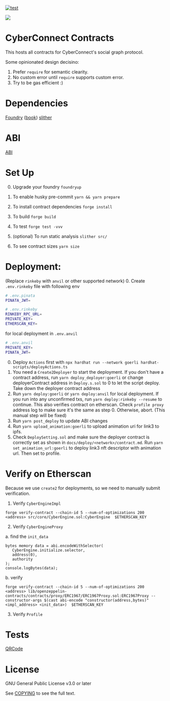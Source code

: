 [![test](https://github.com/cyberconnecthq/cybercontracts/actions/workflows/test.yml/badge.svg)](https://github.com/cyberconnecthq/cybercontracts/actions/workflows/test.yml)

<a href="https://codecov.io/gh/cyberconnecthq/cybercontracts" > 
   <img src="https://codecov.io/gh/cyberconnecthq/cybercontracts/branch/main/graph/badge.svg?token=QKX1FYTBFM"/>
</a>

# CyberConnect Contracts

This hosts all contracts for CyberConnect's social graph protocol.

Some opinionated design decisino:

1. Prefer `require` for semantic clearity.
2. No custom error until `require` supports custom error.
3. Try to be gas efficient :)

# Dependencies

[Foundry](https://github.com/foundry-rs/foundry) ([book](https://book.getfoundry.sh/))
[slither](https://github.com/crytic/slither)

# ABI

[ABI](./docs/abi/)

# Set Up

0. Upgrade your foundry
   `foundryup`

1. To enable husky pre-commit
   `yarn && yarn prepare`

2. To install contract dependencies
   `forge install`

3. To build
   `forge build`

4. To test
   `forge test -vvv`

5. (optional) To run static analysis
   `slither src/`

6. To see contract sizes
   `yarn size`

# Deployment:

(Replace `rinkeby` with `anvil` or other supported network) 0. Create `.env.rinkeby` file with following env

```bash
# .env.pinata
PINATA_JWT=
```

```bash
# .env.rinkeby
RINKEBY_RPC_URL=
PRIVATE_KEY=
ETHERSCAN_KEY=
```

for local deployment in `.env.anvil`

```bash
# .env.anvil
PRIVATE_KEY=
PINATA_JWT=
```

0. Deploy `Actions` first with `npx hardhat run --network goerli hardhat-scripts/deployActions.ts`
1. You need a `Create2Deployer` to start the deployment. If you don't have a contract address, run `yarn deploy_deployer:goerli` or change deployerContract address in `Deploy.s.sol` to 0 to let the script deploy. Take down the deployer contract address
2. Run `yarn deploy:goerli` or `yarn deploy:anvil` for local deployment. If you run into any unconfirmed txs, run `yarn deploy:rinkeby --resume` to continue. This also verifies contract on etherscan. Check `profile proxy` address log to make sure it's the same as step 0. Otherwise, abort. (This manual step will be fixed)
3. Run `yarn post_deploy` to update ABI changes
4. Run `yarn upload_animation:goerli` to upload animation uri for link3 to ipfs.
5. Check `DeploySetting.sol` and make sure the deployer contract is correctly set as shown in `docs/deploy/<network>/contract.md`. Run `yarn set_animation_url:goerli` to deploy link3 nft descriptor with animation url. Then set to profile.

# Verify on Etherscan

Because we use `create2` for deployments, so we need to manually submit verification.

1. Verify `CyberEngineImpl`

```
forge verify-contract --chain-id 5 --num-of-optimizations 200 <address> src/core/CyberEngine.sol:CyberEngine  $ETHERSCAN_KEY
```

2. Verify `CyberEngineProxy`

a. find the `init_data`

```
bytes memory data = abi.encodeWithSelector(
   CyberEngine.initialize.selector,
   address(0),
   authority
);
console.logBytes(data);
```

b. verify

```
forge verify-contract --chain-id 5 --num-of-optimizations 200 <address> lib/openzeppelin-contracts/contracts/proxy/ERC1967/ERC1967Proxy.sol:ERC1967Proxy --constructor-args $(cast abi-encode "constructor(address,bytes)" <impl_address> <init_data>)  $ETHERSCAN_KEY
```

3. Verify `Profile`

# Tests

[QRCode](./docs/test/qrcode.md)

# License

GNU General Public License v3.0 or later

See [COPYING](./COPYING) to see the full text.
